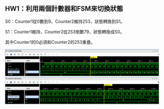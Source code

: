 ## HW1：利用兩個計數器和FSM來切換狀態

S0：Counter1從0數到9，Counter2維持253，狀態轉換到S1。

S1：Counter1維持，Counter2從253倒數79，狀態轉換成S0。

其中Counter1的0必須和Counter2的253重疊。


![PIC1](https://github.com/hank921109/114-1_FPGA_Project_Training/blob/main/HW1_TwoCounter/picture1.png)
![PIC2](https://github.com/hank921109/114-1_FPGA_Project_Training/blob/main/HW1_TwoCounter/picture2.png)
